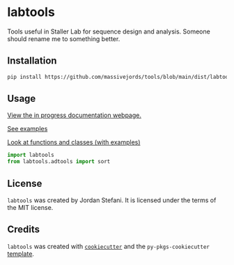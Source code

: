 # labtools

Tools useful in Staller Lab for sequence design and analysis. Someone should rename me to something better.

## Installation

```bash 
pip install https://github.com/massivejords/tools/blob/main/dist/labtools-0.0.1-py3-none-any.whl?raw=true
```

## Usage

[View the in progress documentation webpage.](https://massivejords.github.io/tools/docs/_build/html/index.html)

[See examples](https://massivejords.github.io/tools/docs/_build/html/example.html)

[Look at functions and classes (with examples)](https://massivejords.github.io/tools/docs/_build/html/autoapi/index.html)

```python
import labtools
from labtools.adtools import sort
```

## License

`labtools` was created by Jordan Stefani. It is licensed under the terms of the MIT license.


## Credits

`labtools` was created with [`cookiecutter`](https://cookiecutter.readthedocs.io/en/latest/) and the `py-pkgs-cookiecutter` [template](https://github.com/py-pkgs/py-pkgs-cookiecutter).
